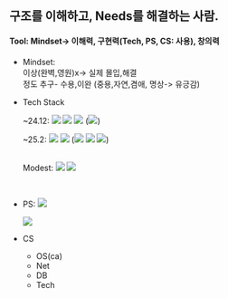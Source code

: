 ## 구조를 이해하고, Needs를 해결하는 사람.
#### Tool: Mindset-> 이해력, 구현력(Tech, PS, CS: 사용), 창의력

- Mindset:
  <br>이상(완벽,영원)x-> 실제 몰입,해결
  <br>정도 추구- 수용,이완 (중용,자연,겸애, 명상-> 유긍감)
  

- Tech Stack

  ~24.12: ![](https://img.shields.io/badge/Java-orange.svg?&style=flat&logo=Gradle&logoColor=white)
  ![](https://img.shields.io/badge/Spring-6DB33F.svg?&style=flat&logo=Spring&logoColor=white)
  ![](https://img.shields.io/badge/SQL-4169E1.svg?&style=flat&logo=PostgreSQL&logoColor=white)
  (![](https://img.shields.io/badge/JPA-59666C.svg?&style=flat&logo=Hibernate&logoColor=white))


  ~25.2: ![](https://img.shields.io/badge/Docker-2496ED.svg?&style=flat&logo=Docker&logoColor=white)
  ![](https://img.shields.io/badge/Redis-FF4438.svg?&style=flat&logo=Redis&logoColor=white)
  (![](https://img.shields.io/badge/aws-232F3E.svg?&style=flat&logo=AmazonWebServices&logoColor=white)
  ![](https://img.shields.io/badge/Jenkins-D24939.svg?&style=flat&logo=Jenkins&logoColor=white)
  ![](https://img.shields.io/badge/Kafka-231F20.svg?&style=flat&logo=ApacheKafka&logoColor=white))
  <br><br>
  
  Modest: ![](https://img.shields.io/badge/React-61DAFB.svg?&style=flat&logo=React&logoColor=white)
  ![](https://img.shields.io/badge/Kotlin-7F52FF.svg?&style=flat&logo=Kotlin&logoColor=white)
<br>
  
- PS: ![](https://img.shields.io/badge/Java-orange.svg?&style=flat&logo=Gradle&logoColor=white)
  
  [![](http://mazassumnida.wtf/api/v2/generate_badge?boj=eastlight82)](https://solved.ac/eastlight82/)


- CS
  - OS(ca)
  - Net
  - DB
  - Tech

<!--
- Github Contribute

![](https://github-readme-stats.vercel.app/api?username=eastlight82&show_icons=true&theme=cobalt)


언어
[](https://github-readme-stats.vercel.app/api/top-langs/?username=eastlight82&exclude_repo=20242R0136COSE47402)

hits
[![Hits](https://hits.seeyoufarm.com/api/count/incr/badge.svg?url=https%3A%2F%2Fgithub.com%2Feastlight82&count_bg=%2379C83D&title_bg=%23555555&icon=&icon_color=%23E7E7E7&title=hits&edge_flat=false)](https://hits.seeyoufarm.com)

-->


<!--
**eastlight82/eastlight82** is a ✨ _special_ ✨ repository because its `README.md` (this file) appears on your GitHub profile.

Here are some ideas to get you started:

- 🔭 I’m currently working on ...
- 🌱 I’m currently learning ...
- 👯 I’m looking to collaborate on ...
- 🤔 I’m looking for help with ...
- 💬 Ask me about ...
- 📫 How to reach me: ...
- 😄 Pronouns: ...
- ⚡ Fun fact: ...
-->
